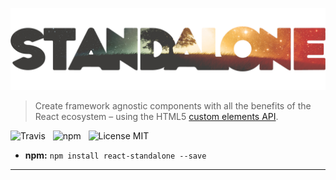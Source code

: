 ![React Standalone](media/logo.png)

> Create framework agnostic components with all the benefits of the React ecosystem &ndash; using the HTML5 [custom elements API](https://www.w3.org/TR/custom-elements/).

![Travis](http://img.shields.io/travis/Wildhoney/Standalone.svg?style=flat-square)
&nbsp;
![npm](http://img.shields.io/npm/v/react-standalone.svg?style=flat-square)
&nbsp;
![License MIT](http://img.shields.io/badge/License-MIT-lightgrey.svg?style=flat-square)

* **npm:** `npm install react-standalone --save`

---
